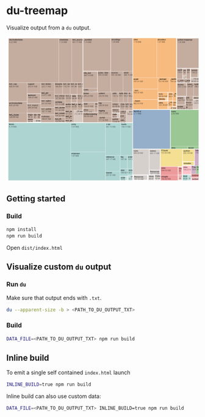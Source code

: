 du-treemap
==========

Visualize output from a `du` output.

![screenshot](doc/screenshot.png)

Getting started
---------------


### Build

``` bash
npm install
npm run build
```

Open `dist/index.html`



Visualize custom `du` output
----------------------------

### Run `du`

Make sure that output ends with `.txt`.

``` bash
du --apparent-size -b > <PATH_TO_DU_OUTPUT_TXT>
```

### Build

``` bash
DATA_FILE=<PATH_TO_DU_OUTPUT_TXT> npm run build
```


Inline build
------------

To emit a single self contained `index.html` launch

``` bash
INLINE_BUILD=true npm run build
```

Inline build can also use custom data:

``` bash
DATA_FILE=<PATH_TO_DU_OUTPUT_TXT> INLINE_BUILD=true npm run build
```
